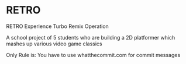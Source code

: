 # RETRO
RETRO Experience Turbo Remix Operation

A school project of 5 students who are building a 2D platformer which mashes up various video game classics

Only Rule is: You have to use whatthecommit.com for commit messages
